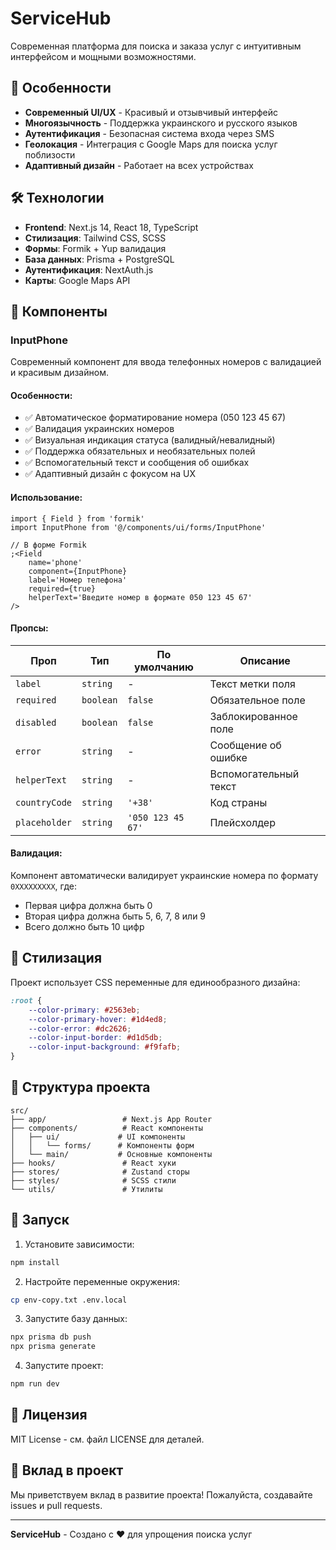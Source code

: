# ServiceHub

Современная платформа для поиска и заказа услуг с интуитивным интерфейсом и мощными возможностями.

## 🚀 Особенности

- **Современный UI/UX** - Красивый и отзывчивый интерфейс
- **Многоязычность** - Поддержка украинского и русского языков
- **Аутентификация** - Безопасная система входа через SMS
- **Геолокация** - Интеграция с Google Maps для поиска услуг поблизости
- **Адаптивный дизайн** - Работает на всех устройствах

## 🛠 Технологии

- **Frontend**: Next.js 14, React 18, TypeScript
- **Стилизация**: Tailwind CSS, SCSS
- **Формы**: Formik + Yup валидация
- **База данных**: Prisma + PostgreSQL
- **Аутентификация**: NextAuth.js
- **Карты**: Google Maps API

## 📱 Компоненты

### InputPhone

Современный компонент для ввода телефонных номеров с валидацией и красивым дизайном.

#### Особенности:

- ✅ Автоматическое форматирование номера (050 123 45 67)
- ✅ Валидация украинских номеров
- ✅ Визуальная индикация статуса (валидный/невалидный)
- ✅ Поддержка обязательных и необязательных полей
- ✅ Вспомогательный текст и сообщения об ошибках
- ✅ Адаптивный дизайн с фокусом на UX

#### Использование:

```tsx
import { Field } from 'formik'
import InputPhone from '@/components/ui/forms/InputPhone'

// В форме Formik
;<Field
	name='phone'
	component={InputPhone}
	label='Номер телефона'
	required={true}
	helperText='Введите номер в формате 050 123 45 67'
/>
```

#### Пропсы:

| Проп          | Тип       | По умолчанию      | Описание              |
| ------------- | --------- | ----------------- | --------------------- |
| `label`       | `string`  | -                 | Текст метки поля      |
| `required`    | `boolean` | `false`           | Обязательное поле     |
| `disabled`    | `boolean` | `false`           | Заблокированное поле  |
| `error`       | `string`  | -                 | Сообщение об ошибке   |
| `helperText`  | `string`  | -                 | Вспомогательный текст |
| `countryCode` | `string`  | `'+38'`           | Код страны            |
| `placeholder` | `string`  | `'050 123 45 67'` | Плейсхолдер           |

#### Валидация:

Компонент автоматически валидирует украинские номера по формату `0XXXXXXXXX`, где:

- Первая цифра должна быть 0
- Вторая цифра должна быть 5, 6, 7, 8 или 9
- Всего должно быть 10 цифр

## 🎨 Стилизация

Проект использует CSS переменные для единообразного дизайна:

```scss
:root {
	--color-primary: #2563eb;
	--color-primary-hover: #1d4ed8;
	--color-error: #dc2626;
	--color-input-border: #d1d5db;
	--color-input-background: #f9fafb;
}
```

## 📁 Структура проекта

```
src/
├── app/                 # Next.js App Router
├── components/          # React компоненты
│   ├── ui/             # UI компоненты
│   │   └── forms/      # Компоненты форм
│   └── main/           # Основные компоненты
├── hooks/               # React хуки
├── stores/              # Zustand сторы
├── styles/              # SCSS стили
└── utils/               # Утилиты
```

## 🚀 Запуск

1. Установите зависимости:

```bash
npm install
```

2. Настройте переменные окружения:

```bash
cp env-copy.txt .env.local
```

3. Запустите базу данных:

```bash
npx prisma db push
npx prisma generate
```

4. Запустите проект:

```bash
npm run dev
```

## 📝 Лицензия

MIT License - см. файл LICENSE для деталей.

## 🤝 Вклад в проект

Мы приветствуем вклад в развитие проекта! Пожалуйста, создавайте issues и pull requests.

---

**ServiceHub** - Создано с ❤️ для упрощения поиска услуг

